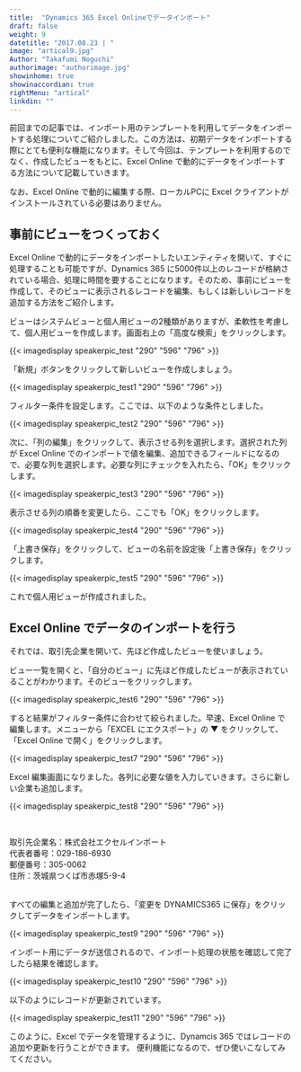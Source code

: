 ```yaml
---
title:  "Dynamics 365 Excel Onlineでデータインポート"
draft: false
weight: 9
datetitle: "2017.08.23 | "
image: "artical9.jpg"
Author: "Takafumi Noguchi"
authorimage: "authorimage.jpg"
showinhome: true
showinaccordian: true
rightMenu: "artical"
linkdin: ""
---
```

<!-- Intro  -->
前回までの記事では、インポート用のテンプレートを利用してデータをインポートする処理についてご紹介しました。この方法は、初期データをインポートする際にとても便利な機能になります。そして今回は、テンプレートを利用するのでなく、作成したビューをもとに、Excel Online で動的にデータをインポートする方法について記載していきます。

なお、Excel Online で動的に編集する際、ローカルPCに Excel クライアントがインストールされている必要はありません。


## 事前にビューをつくっておく
Excel Online で動的にデータをインポートしたいエンティティを開いて、すぐに処理することも可能ですが、Dynamics 365 に5000件以上のレコードが格納されている場合、処理に時間を要することになります。そのため、事前にビューを作成して、そのビューに表示されるレコードを編集、もしくは新しいレコードを追加する方法をご紹介します。

ビューはシステムビューと個人用ビューの2種類がありますが、柔軟性を考慮して、個人用ビューを作成します。画面右上の「高度な検索」をクリックします。
<!-- Image= speakerpic_test.jpg -->
{{< imagedisplay speakerpic_test "290" "596" "796" >}}

「新規」ボタンをクリックして新しいビューを作成しましょう。
<!-- Image- speakerpic_test1.jpg -->
{{< imagedisplay speakerpic_test1 "290" "596" "796" >}}


フィルター条件を設定します。ここでは、以下のような条件としました。
<!-- Image= speakerpic_test2.jpg -->
{{< imagedisplay speakerpic_test2 "290" "596" "796" >}}


次に、「列の編集」をクリックして、表示させる列を選択します。選択された列が Excel Online でのインポートで値を編集、追加できるフィールドになるので、必要な列を選択します。必要な列にチェックを入れたら、「OK」をクリックします。
<!-- Image= speakerpic_test3.jpg -->
{{< imagedisplay speakerpic_test3 "290" "596" "796" >}}


表示させる列の順番を変更したら、ここでも「OK」をクリックします。
<!-- Image= speakerpic_test4.jpg -->
{{< imagedisplay speakerpic_test4 "290" "596" "796" >}}


「上書き保存」をクリックして、ビューの名前を設定後「上書き保存」をクリックします。
<!-- Image= speakerpic_test5.jpg -->
{{< imagedisplay speakerpic_test5 "290" "596" "796" >}}


これで個人用ビューが作成されました。

## Excel Online でデータのインポートを行う
それでは、取引先企業を開いて、先ほど作成したビューを使いましょう。

ビュー一覧を開くと、「自分のビュー」に先ほど作成したビューが表示されていることがわかります。そのビューをクリックします。
<!-- Image= speakerpic_test6.jpg -->
{{< imagedisplay speakerpic_test6 "290" "596" "796" >}}


すると結果がフィルター条件に合わせて絞られました。早速、Excel Online で編集します。メニューから「EXCEL にエクスポート」の ▼ をクリックして、「Excel Online で開く」をクリックします。
<!-- Image= speakerpic_test7.jpg -->
{{< imagedisplay speakerpic_test7 "290" "596" "796" >}}


Excel 編集画面になりました。各列に必要な値を入力していきます。さらに新しい企業も追加します。
<!-- Image= speakerpic_test8.jpg -->
{{< imagedisplay speakerpic_test8 "290" "596" "796" >}}     

&nbsp;

取引先企業名：株式会社エクセルインポート    
代表者番号：029-186-6930    
郵便番号：305-0062    
住所：茨城県つくば市赤塚5-9-4       
&nbsp;

すべての編集と追加が完了したら、「変更を DYNAMICS365 に保存」をクリックしてデータをインポートします。
<!-- Image= speakerpic_test9.jpg -->
{{< imagedisplay speakerpic_test9 "290" "596" "796" >}}

インポート用にデータが送信されるので、インポート処理の状態を確認して完了したら結果を確認します。
<!-- Image= speakerpic_test10.jpg -->
{{< imagedisplay speakerpic_test10 "290" "596" "796" >}}


以下のようにレコードが更新されています。
<!-- Image= speakerpic_test11.jpg -->
{{< imagedisplay speakerpic_test11 "290" "596" "796" >}}


このように、Excel でデータを管理するように、Dynamcis 365 ではレコードの追加や更新を行うことができます。
便利機能になるので、ぜひ使いこなしてみてください。      
&nbsp; 